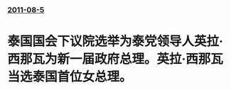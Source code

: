 ### [2011-08-5](/news/2011/08/5/index.md)

##### 
#  泰国国会下议院选举为泰党领导人英拉·西那瓦为新一届政府总理。英拉·西那瓦当选泰国首位女总理。



